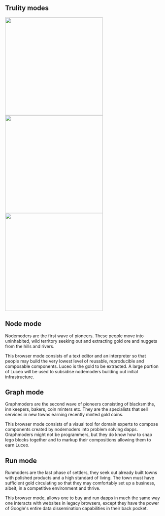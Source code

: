 <section id="trulity_modes">
    <div class="container">
        <div class="row">
            <div class="col-md-offset-3 col-md-6">
                <div class="text-center">
                    <h2 class="sub_heading_blue">Trulity modes</h2>
                </div>
            </div>
        </div>
        <div class="row">
            <div class="hyperflow_flex_container">
                <div class="hyperflow_icon hyperflow_icon_top hyperflow_icon_odd hyperflow_item_1">
                    <img src="/img/hyperflow-min/node@2x-min.png" width="317px" />
                </div>
                <div class="hyperflow_icon hyperflow_icon_middle hyperflow_icon_none hyperflow_item_2">
                    <img src="/img/hyperflow-min/graph@2x-min.png" width="317px" />
                </div>
                <div class="hyperflow_icon hyperflow_icon_bottom hyperflow_icon_odd hyperflow_item_3">
                    <img src="/img/hyperflow-min/run@2x-min.png" width="317px" />
                </div>
                <div class="hyperflow_mode hyperflow_item_1">
                    <h2 class="sub_heading_blue">Node mode</h2>
                    <p>
                        Nodemoders are the first wave of pioneers. These people move into uninhabited, wild territory seeking out and extracting gold ore and nuggets from the hills and rivers.
                    </p>
                    <p>
                        This browser mode consists of a text editor and an interpreter so that people may build the very lowest level of reusable, reproducible and composable components. Luceo is the gold to be extracted. A large portion of Luceo will be used to subsidise nodemoders building out initial infrastructure.
                    </p>
                </div>
                <div class="hyperflow_mode hyperflow_item_2">
                    <h2 class="sub_heading_blue">Graph mode</h2>
                    <p>
                        Graphmoders are the second wave of pioneers consisting of blacksmiths, inn keepers, bakers, coin minters etc. They are the specialists that sell services in new towns earning recently minted gold coins.
                    </p>
                    <p>
                        This browser mode consists of a visual tool for domain experts to compose components created by nodemoders into problem solving dapps. Graphmoders might not be programmers, but they do know how to snap lego blocks together and to markup their compositions allowing them to earn Luceo.
                    </p>
                </div>
                <div class="hyperflow_mode hyperflow_item_3">
                    <h2 class="sub_heading_blue">Run mode</h2>
                    <p>
                        Runmoders are the last phase of settlers, they seek out already built towns with polished products and a high standard of living. The town must have sufficient gold circulating so that they may comfortably set up a business, albeit, in a competitive environment and thrive.
                    </p>
                    <p>
                        This browser mode, allows one to buy and run dapps in much the same way one interacts with websites in legacy browsers, except they have the power of Google's entire data dissemination capabilities in their back pocket.
                    </p>
                </div>
            </div>
        </div>
    </div>
</section> <!-- trulity_modes -->
